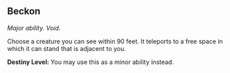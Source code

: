 ## Beckon

_Major ability. Void._

Choose a creature you can see within 90 feet. It teleports to a free space in which it can stand that is adjacent to you.

**Destiny Level:**
You may use this as a minor ability instead.
